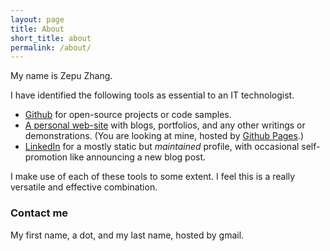 ```yaml
---
layout: page
title: About
short_title: about
permalink: /about/
---
```


My name is Zepu Zhang.


I have identified the following tools as essential to an IT technologist.

- [Github](https://github.com/zpz) for open-source projects or code samples.
- [A personal web-site](https://zpz.github.io/) with blogs, portfolios, and any other writings or demonstrations.
  (You are looking at mine, hosted by [Github Pages](https://pages.github.com).)
- [LinkedIn](https://linkedin.com/in/zpz) for a mostly static but *maintained* profile,
with occasional self-promotion like announcing a new blog post.

I make use of each of these tools to some extent.
I feel this is a really versatile and effective combination.


### Contact me

My first name, a dot, and my last name, hosted by gmail.